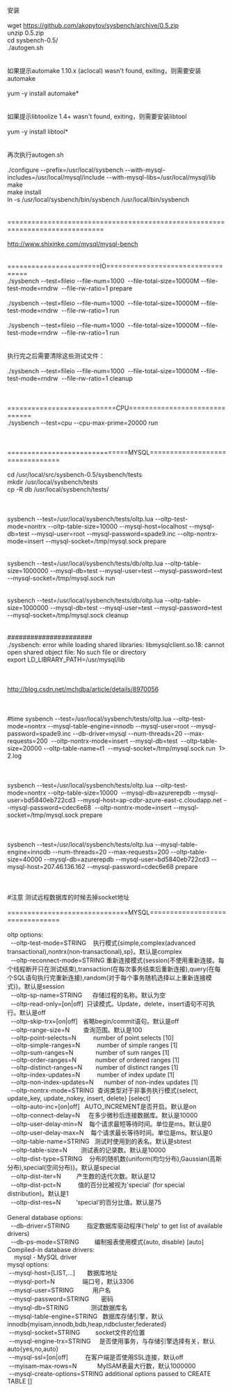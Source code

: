 安装<br />
<br />
wget https://github.com/akopytov/sysbench/archive/0.5.zip<br />
unzip 0.5.zip&nbsp;<br />
cd sysbench-0.5/<br />
./autogen.sh<br />
<br />
<br />
如果提示automake 1.10.x (aclocal) wasn't found, exiting，则需要安装automake<br />
<br />
yum -y install automake*<br />
<br />
<br />
如果提示libtoolize 1.4+ wasn't found, exiting，则需要安装libtool<br />
<br />
yum -y install libtool*<br />
<br />
<br />
再次执行autogen.sh<br />
<br />
./configure --prefix=/usr/local/sysbench --with-mysql-includes=/usr/local/mysql/include --with-mysql-libs=/usr/local/mysql/lib<br />
make<br />
make install<br />
ln -s /usr/local/sysbench/bin/sysbench /usr/local/bin/sysbench<br />
<br />
<br />
==============================================================================<br />
<br />
http://www.shixinke.com/mysql/mysql-bench<br />
<br />
<br />
=======================IO==================================<br />
./sysbench --test=fileio --file-num=1000 &nbsp;--file-total-size=10000M --file-test-mode=rndrw &nbsp;--file-rw-ratio=1 prepare<br />
<br />
./sysbench --test=fileio --file-num=1000 &nbsp;--file-total-size=10000M --file-test-mode=rndrw &nbsp;--file-rw-ratio=1 run<br />
<br />
./sysbench --test=fileio --file-num=1000 &nbsp;--file-total-size=10000M --file-test-mode=rndrw &nbsp;--file-rw-ratio=1 run<br />
<br />
<br />
执行完之后需要清除这些测试文件：<br />
<br />
./sysbench --test=fileio --file-num=1000 &nbsp;--file-total-size=10000M --file-test-mode=rndrw &nbsp;--file-rw-ratio=1 cleanup<br />
<br />
<br />
<br />
===========================CPU==============================<br />
./sysbench --test=cpu --cpu-max-prime=20000 run<br />
<br />
<br />
<br />
==============================MYSQL================================<br />
<br />
cd /usr/local/src/sysbench-0.5/sysbench/tests<br />
mkdir /usr/local/sysbench/tests<br />
cp -R db /usr/local/sysbench/tests/<br />
<br />
<br />
<br />
sysbench --test=/usr/local/sysbench/tests/oltp.lua --oltp-test-mode=nontrx --oltp-table-size=10000 --mysql-host=localhost --mysql-db=test --mysql-user=root --mysql-password=spade9.inc --oltp-nontrx-mode=insert --mysql-socket=/tmp/mysql.sock prepare<br />
<br />
<br />
sysbench --test=/usr/local/sysbench/tests/db/oltp.lua --oltp-table-size=1000000 --mysql-db=test --mysql-user=test --mysql-password=test --mysql-socket=/tmp/mysql.sock run<br />
<br />
<br />
sysbench --test=/usr/local/sysbench/tests/db/oltp.lua --oltp-table-size=1000000 --mysql-db=test --mysql-user=test --mysql-password=test --mysql-socket=/tmp/mysql.sock cleanup<br />
<br />
<br />
######################<br />
./sysbench: error while loading shared libraries: libmysqlclient.so.18: cannot open shared object file: No such file or directory &nbsp;<br />
export LD_LIBRARY_PATH=/usr/mysql/lib &nbsp;<br />
<br />
<br />
<br />
http://blog.csdn.net/mchdba/article/details/8970056<br />
<br />
<br />
<br />
#time sysbench --test=/usr/local/sysbench/tests/oltp.lua --oltp-test-mode=nontrx --mysql-table-engine=innodb --mysql-user=root --mysql-password=spade9.inc --db-driver=mysql --num-threads=20 --max-requests=200 &nbsp;--oltp-nontrx-mode=insert --mysql-db=test &nbsp;--oltp-table-size=20000 --oltp-table-name=t1 &nbsp;--mysql-socket=/tmp/mysql.sock run &nbsp;1&gt; 2.log<br />
<br />
<br />
<br />
sysbench --test=/usr/local/sysbench/tests/oltp.lua --oltp-test-mode=nontrx --oltp-table-size=10000 &nbsp;--mysql-db=azurerepdb --mysql-user=bd5840eb722cd3 --mysql-host=ap-cdbr-azure-east-c.cloudapp.net --mysql-password=cdec6e68 &nbsp;--oltp-nontrx-mode=insert --mysql-socket=/tmp/mysql.sock prepare<br />
<br />
<br />
<br />
sysbench --test=/usr/local/sysbench/tests/oltp.lua --mysql-table-engine=innodb --num-threads=20 --max-requests=200 --oltp-table-size=40000 --mysql-db=azurerepdb --mysql-user=bd5840eb722cd3 --mysql-host=207.46.136.162 --mysql-password=cdec6e68 prepare<br />
<br />
<br />
<br />
#注意 测试远程数据库的时候去掉socket地址<br />
<br />
==============================MYSQL================================<br />
<br />
oltp options:<br />
&nbsp; --oltp-test-mode=STRING &nbsp; &nbsp;执行模式{simple,complex(advanced transactional),nontrx(non-transactional),sp}。默认是complex<br />
&nbsp; --oltp-reconnect-mode=STRING 重新连接模式{session(不使用重新连接。每个线程断开只在测试结束),transaction(在每次事务结束后重新连接),query(在每个SQL语句执行完重新连接),random(对于每个事务随机选择以上重新连接模式)}。默认是session<br />
&nbsp; --oltp-sp-name=STRING &nbsp; &nbsp; &nbsp;存储过程的名称。默认为空<br />
&nbsp; --oltp-read-only=[on|off] &nbsp;只读模式。Update，delete，insert语句不可执行。默认是off<br />
&nbsp; --oltp-skip-trx=[on|off] &nbsp; 省略begin/commit语句。默认是off<br />
&nbsp; --oltp-range-size=N &nbsp; &nbsp; &nbsp; &nbsp;查询范围。默认是100<br />
&nbsp; --oltp-point-selects=N &nbsp; &nbsp; &nbsp; &nbsp; &nbsp;number of point selects [10]<br />
&nbsp; --oltp-simple-ranges=N &nbsp; &nbsp; &nbsp; &nbsp; &nbsp;number of simple ranges [1]<br />
&nbsp; --oltp-sum-ranges=N &nbsp; &nbsp; &nbsp; &nbsp; &nbsp; &nbsp; number of sum ranges [1]<br />
&nbsp; --oltp-order-ranges=N &nbsp; &nbsp; &nbsp; &nbsp; &nbsp; number of ordered ranges [1]<br />
&nbsp; --oltp-distinct-ranges=N &nbsp; &nbsp; &nbsp; &nbsp;number of distinct ranges [1]<br />
&nbsp; --oltp-index-updates=N &nbsp; &nbsp; &nbsp; &nbsp; &nbsp;number of index update [1]<br />
&nbsp; --oltp-non-index-updates=N &nbsp; &nbsp; &nbsp;number of non-index updates [1]<br />
&nbsp; --oltp-nontrx-mode=STRING &nbsp;查询类型对于非事务执行模式{select, update_key, update_nokey, insert, delete} [select]<br />
&nbsp; --oltp-auto-inc=[on|off] &nbsp; AUTO_INCREMENT是否开启。默认是on<br />
&nbsp; --oltp-connect-delay=N &nbsp; &nbsp; 在多少微秒后连接数据库。默认是10000<br />
&nbsp; --oltp-user-delay-min=N &nbsp; &nbsp;每个请求最短等待时间。单位是ms。默认是0<br />
&nbsp; --oltp-user-delay-max=N &nbsp; &nbsp;每个请求最长等待时间。单位是ms。默认是0<br />
&nbsp; --oltp-table-name=STRING &nbsp; 测试时使用到的表名。默认是sbtest<br />
&nbsp; --oltp-table-size=N &nbsp; &nbsp; &nbsp; &nbsp;测试表的记录数。默认是10000<br />
&nbsp; --oltp-dist-type=STRING &nbsp; &nbsp;分布的随机数{uniform(均匀分布),Gaussian(高斯分布),special(空间分布)}。默认是special<br />
&nbsp; --oltp-dist-iter=N &nbsp; &nbsp; &nbsp; &nbsp; 产生数的迭代次数。默认是12<br />
&nbsp; --oltp-dist-pct=N &nbsp; &nbsp; &nbsp; &nbsp; &nbsp;值的百分比被视为'special' (for special distribution)。默认是1<br />
&nbsp; --oltp-dist-res=N &nbsp; &nbsp; &nbsp; &nbsp; ‘special’的百分比值。默认是75<br />
&nbsp;&nbsp;<br />
General database options:<br />
&nbsp; --db-driver=STRING &nbsp; &nbsp; &nbsp; &nbsp; &nbsp;指定数据库驱动程序('help' to get list of available drivers)<br />
&nbsp; --db-ps-mode=STRING &nbsp; &nbsp; &nbsp; &nbsp; 编制报表使用模式{auto, disable} [auto]<br />
Compiled-in database drivers:<br />
&nbsp; &nbsp; mysql - MySQL driver<br />
mysql options:<br />
&nbsp;--mysql-host=[LIST,...] &nbsp; &nbsp; &nbsp; 数据库地址<br />
&nbsp;--mysql-port=N &nbsp; &nbsp; &nbsp; &nbsp; &nbsp; &nbsp; &nbsp; &nbsp;端口号，默认3306<br />
&nbsp;--mysql-user=STRING &nbsp; &nbsp; &nbsp; &nbsp; &nbsp; 用户名<br />
&nbsp;--mysql-password=STRING &nbsp; &nbsp; &nbsp; 密码<br />
&nbsp;--mysql-db=STRING &nbsp; &nbsp; &nbsp; &nbsp; &nbsp; &nbsp; 测试数据库名<br />
&nbsp;--mysql-table-engine=STRING &nbsp; 数据库存储引擎，默认innodb{myisam,innodb,bdb,heap,ndbcluster,federated}<br />
&nbsp;--mysql-socket=STRING &nbsp; &nbsp; &nbsp; &nbsp; socket文件的位置<br />
&nbsp;--mysql-engine-trx=STRING &nbsp; &nbsp; 是否使用事务，与存储引擎选择有关，默认auto{yes,no,auto}<br />
&nbsp;--mysql-ssl=[on|off] &nbsp; &nbsp; &nbsp; &nbsp; &nbsp;在客户端是否使用SSL连接，默认off<br />
&nbsp;--myisam-max-rows=N &nbsp; &nbsp; &nbsp; &nbsp; &nbsp; &nbsp;MyISAM表最大行数，默认1000000<br />
&nbsp;--mysql-create-options=STRING additional options passed to CREATE TABLE []<br />